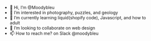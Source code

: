 - 👋 Hi, I’m @Moodybleu
- 👀 I’m interested in photography, puzzles, and geology
- 🌱 I’m currently learning liquid(shopify code), Javascript, and how to adult
- 💞️ I’m looking to collaborate on web design
- 📫 How to reach me? on Slack @moodybleu

<!---
Moodybleu/Moodybleu is a ✨ special ✨ repository because its `README.md` (this file) appears on your GitHub profile.
You can click the Preview link to take a look at your changes.
--->
